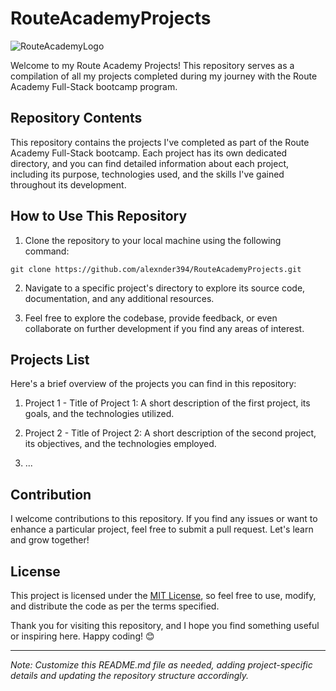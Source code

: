 # RouteAcademyProjects

![RouteAcademyLogo](https://i.postimg.cc/vmqXcXq4/download.png) <!-- If you have a logo, replace "link-to-logo.png" with the relative or absolute path to your logo image -->

Welcome to my Route Academy Projects! This repository serves as a compilation of all my projects completed during my journey with the Route Academy Full-Stack bootcamp program.

## Repository Contents

This repository contains the projects I've completed as part of the Route Academy Full-Stack bootcamp. Each project has its own dedicated directory, and you can find detailed information about each project, including its purpose, technologies used, and the skills I've gained throughout its development.

## How to Use This Repository

1. Clone the repository to your local machine using the following command:

```
git clone https://github.com/alexnder394/RouteAcademyProjects.git
```

2. Navigate to a specific project's directory to explore its source code, documentation, and any additional resources.

3. Feel free to explore the codebase, provide feedback, or even collaborate on further development if you find any areas of interest.

## Projects List

Here's a brief overview of the projects you can find in this repository:

1. Project 1 - Title of Project 1: A short description of the first project, its goals, and the technologies utilized.

2. Project 2 - Title of Project 2: A short description of the second project, its objectives, and the technologies employed.

3. ... <!-- Continue the list with other projects -->

## Contribution

I welcome contributions to this repository. If you find any issues or want to enhance a particular project, feel free to submit a pull request. Let's learn and grow together!

## License

This project is licensed under the [MIT License](https://opensource.org/license/mit/), so feel free to use, modify, and distribute the code as per the terms specified.

Thank you for visiting this repository, and I hope you find something useful or inspiring here. Happy coding! 😊

---

*Note: Customize this README.md file as needed, adding project-specific details and updating the repository structure accordingly.*
